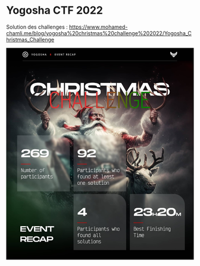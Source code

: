 # Yogosha CTF 2022

Solution des challenges : https://www.mohamed-chamli.me/blog/yogosha%20christmas%20challenge%202022/Yogosha_Christmas_Challenge

![alt text](https://github.com/0x14mth3n1ght/Writeup/blob/master/Yogosha/stats.jpg)
